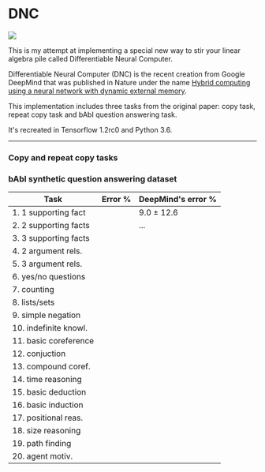 # DNC

<img style="float: center;" src="https://imgs.xkcd.com/comics/machine_learning.png">

This is my attempt at implementing a special new way to stir your linear algebra pile called Differentiable Neural Computer.

Differentiable Neural Computer (DNC) is the recent creation from Google DeepMind that was published in Nature under the name [Hybrid computing using a neural network with dynamic external memory](https://www.nature.com/nature/journal/v538/n7626/pdf/nature20101.pdf).

This implementation includes three tasks from the original paper: copy task, repeat copy task and bAbI question answering task.

It's recreated in Tensorflow 1.2rc0 and Python 3.6.

---

### Copy and repeat copy tasks


### bAbI synthetic question answering dataset

| Task | Error % | DeepMind's error % |
| -----|---------|------------------- |
| 1. 1 supporting fact |         | 9.0 &plusmn; 12.6                     |
| 2. 2 supporting facts |         | ...                   |
| 3. 3 supporting facts |         |                    |
| 4. 2 argument rels. |         |                    |
| 5. 3 argument rels. |         |                    |
| 6. yes/no questions |         |                    |
| 7. counting |         |                    |
| 8. lists/sets |         |                    |
| 9. simple negation |         |                    |
| 10. indefinite knowl. |         |                    |
| 11. basic coreference |         |                    |
| 12. conjuction |         |                    |
| 13. compound coref. |         |                    |
| 14. time reasoning |         |                    |
| 15. basic deduction |         |                    |
| 16. basic induction |         |                    |
| 17. positional reas. |         |                    |
| 18. size reasoning |         |                    |
| 19. path finding |         |                    |
| 20. agent motiv. |         |                    |








